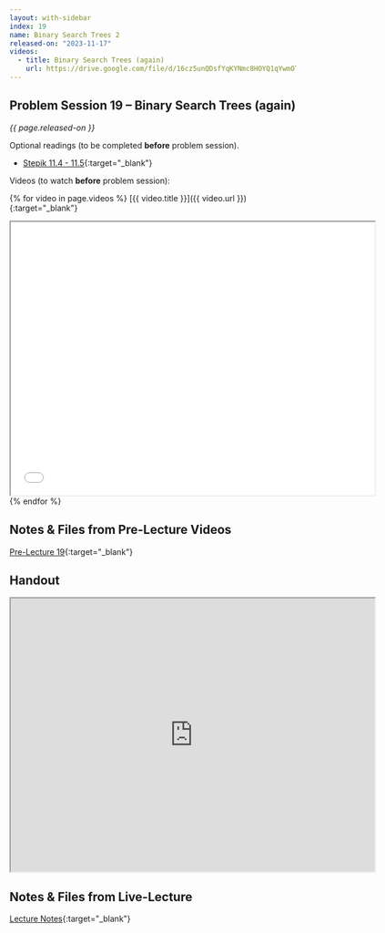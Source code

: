 ```yaml
---
layout: with-sidebar
index: 19
name: Binary Search Trees 2
released-on: "2023-11-17"
videos:
  - title: Binary Search Trees (again)
    url: https://drive.google.com/file/d/16cz5unQDsfYqKYNmc8HOYQ1qYwmOTJ4B
---
```


## Problem Session 19 – Binary Search Trees (again)

_{{ page.released-on }}_

Optional readings (to be completed **before** problem session). 
- [Stepik 11.4 - 11.5](https://stepik.org/lesson/700536/step/1?unit=700517){:target="_blank"}

Videos (to watch **before** problem session):

{% for video in page.videos %}
[{{ video.title }}]({{ video.url }}){:target="_blank"}

<iframe src="{{ video.url }}/preview" width="640" height="480" allow="autoplay"></iframe>
{% endfor %}

## Notes & Files from Pre-Lecture Videos

[Pre-Lecture 19](https://github.com/ucsd-cse12-f23/ucsd-cse12-f23.github.io/tree/main/_pre-lectures/lecture-19){:target="_blank"}

## Handout

<iframe src="https://drive.google.com/file/d/1Bc6lQPMXvKGkP514wLkgLBfUMauNOzU6/preview" width="640" height="480" allow="autoplay"></iframe>

## Notes & Files from Live-Lecture

[Lecture Notes](https://github.com/ucsd-cse12-f23/ucsd-cse12-f23.github.io/tree/main/_lectures/lecture-19){:target="_blank"}

